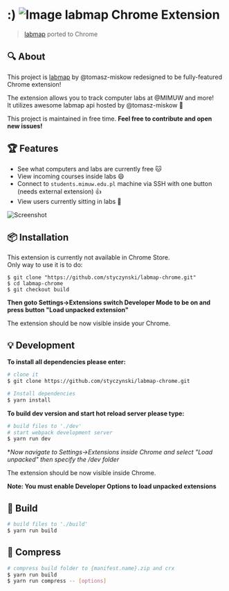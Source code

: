 #  :) ![Image](https://raw.githubusercontent.com/styczynski/labmap-chrome/master/chrome/assets/img/icon-48.png) labmap Chrome Extension
> [labmap](https://github.com/tomasz-miskow/labmap) ported to Chrome

## :mag: About

This project is [labmap](https://github.com/tomasz-miskow/labmap) by @tomasz-miskow redesigned
to be fully-featured Chrome extension!

The extension allows you to track computer labs at @MIMUW and more!<br>
It utilizes awesome labmap api hosted by @tomasz-miskow :rocket:

This project is maintained in free time. **Feel free to contribute and open new issues!**

## :trophy: Features

* See what computers and labs are currently free :cat:
* View incoming courses inside labs :smile:
* Connect to `students.mimuw.edu.pl` machine via SSH with one button (needs external extension) :+1:
* View users currently sitting in labs :tada:

![Screenshot](https://raw.githubusercontent.com/styczynski/labmap-chrome/master/static/screenshot.png)

## :package: Installation

This extension is currently not available in Chrome Store.<br>
Only way to use it is to do:

```
$ git clone "https://github.com/styczynski/labmap-chrome.git"
$ cd labmap-chrome
$ git checkout build
```

**Then goto Settings->Extensions switch Developer Mode to be on and press button "Load unpacked extension"**

The extension should be now visible inside your Chrome.

## :bulb: Development

**To install all dependencies please enter:**
```bash
# clone it
$ git clone https://github.com/styczynski/labmap-chrome.git

# Install dependencies
$ yarn install
```

**To build dev version and start hot reload server please type:**

```bash
# build files to './dev'
# start webpack development server
$ yarn run dev
```

**Now navigate to Settings->Extensions inside Chrome and select "Load unpacked" then specify the /dev folder*

The extension should be now visible inside Chrome.

**Note: You must enable Developer Options to load unpacked extensions**

## :hammer: Build

```bash
# build files to './build'
$ yarn run build
```

## :straight_ruler: Compress

```bash
# compress build folder to {manifest.name}.zip and crx
$ yarn run build
$ yarn run compress -- [options]
```
